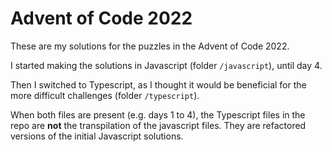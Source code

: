 # Advent of Code 2022
These are my solutions for the puzzles in the Advent of Code 2022.

I started making the solutions in Javascript (folder `/javascript`), until day 4.

Then I switched to Typescript, as I thought it would be beneficial for the more difficult challenges (folder `/typescript`).

When both files are present (e.g. days 1 to 4), the Typescript files in the repo are **not** the transpilation of the javascript files. They are refactored versions of the initial Javascript solutions.
